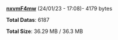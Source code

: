[**nxvmF4mw**](/data/nxvmF4mw.txt) (24/01/23 - 17:08)- 4179 bytes

**Total Datas**: 6187

**Total Size**: 36.29 MB / 36.3 MB